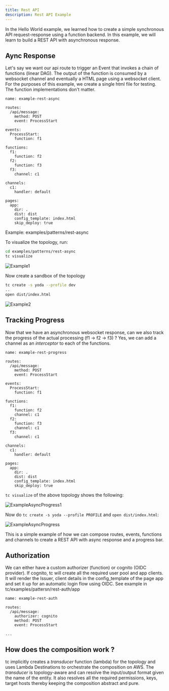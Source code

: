 ```yaml
---
title: Rest API
description: Rest API Example
---
```


In the Hello World example, we learned how to create a simple synchronous API request-response using a function backend. In this example, we will learn to build a REST API with asynchronous response.

## Aync Response

Let's say we want our api route to trigger an Event that invokes a chain of functions (linear DAG). The output of the function is consumed by a websocket channel and eventually a HTML page using a websocket client. For the purposes of this example, we create a single html file for testing. The function implementations don't matter.

```
name: example-rest-async

routes:
  /api/message:
    method: POST
    event: ProcessStart

events:
  ProcessStart:
    function: f1

functions:
  f1:
    function: f2
  f2:
    function: f3
  f3:
    channel: c1

channels:
  c1:
    handler: default

pages:
  app:
    dir: .
    dist: dist
    config_template: index.html
    skip_deploy: true
```
Example: examples/patterns/rest-async

To visualize the topology, run:

```sh
cd examples/patterns/rest-async
tc visualize
```

![Example1](../../../assets/example-rest-async.png)

Now create a sandbox of the topology

```sh
tc create -s yoda --profile dev
..
open dist/index.html
```

![Example2](../../../assets/example-rest-async.gif)


## Tracking Progress

Now that we have an asynchronous websocket response, can we also track the progress of the actual processing (f1 -> f2 -> f3) ? Yes, we can add a channel as an _interceptor_ to each of the functions.

```
name: example-rest-progress

routes:
  /api/message:
    method: POST
    event: ProcessStart

events:
  ProcessStart:
    function: f1

functions:
  f1:
    function: f2
    channel: c1
  f2:
    function: f3
    channel: c1
  f3:
    channel: c1

channels:
  c1:
    handler: default

pages:
  app:
    dir: .
    dist: dist
    config_template: index.html
    skip_deploy: true

```

`tc visualize` of the above topology shows the following:

![ExampleAsyncProgress1](../../../assets/example-async-progress.png)

Now do `tc create -s yoda --profile PROFILE` and `open dist/index.html`:

![ExampleAsyncProgress](../../../assets/example-async-progress.gif)

This is a simple example of how we can compose routes, events, functions and channels to create a REST API with async response and a progress bar.

## Authorization

We can either have a custom authorizer (function) or cognito (OIDC provider). If cognito, tc will create all the required user pool and app clients. It will render the Issuer, client details in the config_template of the page app and set it up for an automatic login flow using OIDC. See example in tc/examples/pattersn/rest-auth/app

```
name: example-rest-auth

routes:
  /api/message:
	authorizer: cognito
    method: POST
    event: ProcessStart

...
```

## How does the composition work ?

tc implicitly creates a _transducer_ function (lambda) for the topology and uses Lambda Destinations to orchestrate the composition on AWS. The _transducer_ is topology-aware and can resolve the input/output format given the name of the entity. It also resolves all the required permissions, keys, target hosts thereby keeping the composition abstract and pure.
